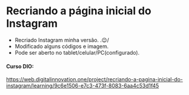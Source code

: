 # Recriando a página inicial do Instagram
- Recriado Instagram minha versão. .😉/
- Modificado alguns códigos e imagem.
- Pode ser aberto no tablet/celular/PC(configurado).

#### Curso DIO:
 https://web.digitalinnovation.one/project/recriando-a-pagina-inicial-do-instagram/learning/9c6e1506-e7c3-473f-8083-6aa4c53d1f45
